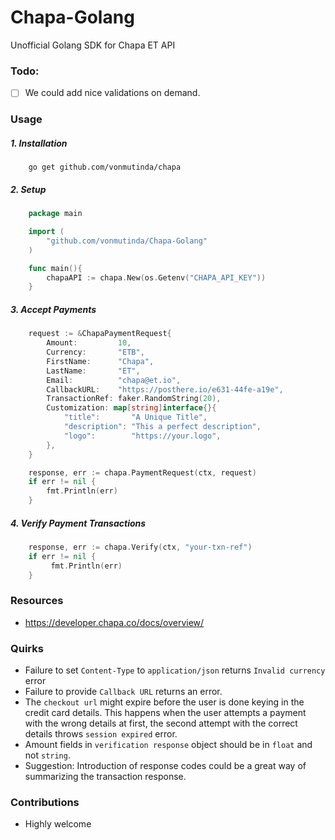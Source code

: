 # Chapa-Golang

Unofficial Golang SDK for Chapa ET API

### Todo:

- [ ] We could add nice validations on demand.


### Usage
##### 1. Installation
```
    go get github.com/vonmutinda/chapa
```

##### 2. Setup

```go
    package main

    import (
        "github.com/vonmutinda/Chapa-Golang"
    )

    func main(){
        chapaAPI := chapa.New(os.Getenv("CHAPA_API_KEY"))
    }
```

##### 3. Accept Payments
```go
    request := &ChapaPaymentRequest{
        Amount:         10,
        Currency:       "ETB",
        FirstName:      "Chapa",
        LastName:       "ET",
        Email:          "chapa@et.io",
        CallbackURL:    "https://posthere.io/e631-44fe-a19e",
        TransactionRef: faker.RandomString(20),
        Customization: map[string]interface{}{
            "title":       "A Unique Title",
            "description": "This a perfect description",
            "logo":        "https://your.logo",
        },
    }

    response, err := chapa.PaymentRequest(ctx, request)
    if err != nil {
        fmt.Println(err)
    }
```

##### 4. Verify Payment Transactions
```go
    response, err := chapa.Verify(ctx, "your-txn-ref")
    if err != nil {
         fmt.Println(err)
    }
```

### Resources
- https://developer.chapa.co/docs/overview/

### Quirks

- Failure to set `Content-Type` to `application/json` returns `Invalid currency` error
- Failure to provide `Callback URL` returns an error.
- The `checkout url` might expire before the user is done keying in the credit card details. This happens when the user attempts a payment with the wrong details at first, the second attempt with the correct details throws `session expired` error.
- Amount fields in `verification response` object should be in `float` and not `string`.
- Suggestion: Introduction of response codes could be a great way of summarizing the transaction response.

### Contributions
- Highly welcome

